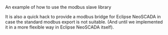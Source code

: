 An example of how to use the modbus slave library

It is also a quick hack to provide a modbus bridge for Eclipse NeoSCADA in case the standard modbus export
is not suitable. (And until we implemented it in a more flexible way in Eclipse NeoSCADA itself).
